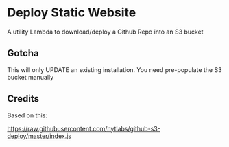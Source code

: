 # Deploy Static Website

A utility Lambda to download/deploy a Github Repo into an S3 bucket


## Gotcha

This will only UPDATE an existing installation. You need pre-populate the S3 bucket manually


## Credits

Based on this:

https://raw.githubusercontent.com/nytlabs/github-s3-deploy/master/index.js
